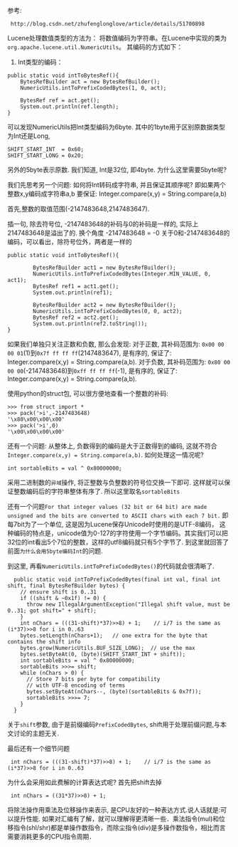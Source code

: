 参考:
```
 http://blog.csdn.net/zhufenglonglove/article/details/51700898
```

Lucene处理数值类型的方法为： 将数值编码为字符串。在Lucene中实现的类为`org.apache.lucene.util.NumericUtils`。
其编码的方式如下：

1. Int类型的编码：
```
public static void intToBytesRef(){
	BytesRefBuilder act = new BytesRefBuilder();
	NumericUtils.intToPrefixCodedBytes(1, 0, act);
	
	BytesRef ref = act.get();
	System.out.println(ref.length);
}
```
可以发现NumericUtils把Int类型编码为6byte. 其中的1byte用于区别原数据类型为Int还是Long, 

```
SHIFT_START_INT  = 0x60;
SHIFT_START_LONG = 0x20;
```
另外的5byte表示原数. 我们知道, Int是32位, 即4byte. 为什么这里需要5byte呢? 

我们先思考另一个问题: 如何将Int转码成字符串, 并且保证其顺序呢?
即如果两个整数x,y编码成字符串a,b 要保证: Integer.compare(x,y) = String.compare(a,b)

首先,整数的取值范围(-2147483648,2147483647). 

插一句, 除去符号位, -2147483648的补码与0的补码是一样的, 实际上2147483648是溢出了的. 换个角度 -2147483648 = -0
关于0和-2147483648的编码，可以看出，除符号位外，两者是一样的
```
public static void intToBytesRef(){
		
		BytesRefBuilder act1 = new BytesRefBuilder();
		NumericUtils.intToPrefixCodedBytes(Integer.MIN_VALUE, 0, act1);
		BytesRef ref1 = act1.get();
		System.out.println(ref1);
		
		BytesRefBuilder act2 = new BytesRefBuilder();
		NumericUtils.intToPrefixCodedBytes(0, 0, act2);
		BytesRef ref2 = act2.get();
		System.out.println(ref2.toString());
}
```


如果我们单独只关注正数和负数, 那么会发现:
对于正数, 其补码范围为: `0x00 00 00 01`(1)到`0x7f ff ff ff`(2147483647), 是有序的, 保证了: Integer.compare(x,y) = String.compare(a,b).
对于负数, 其补码范围为: `0x80 00 00 00`(-2147483648)到`0xff ff ff ff`(-1), 是有序的, 保证了: Integer.compare(x,y) = String.compare(a,b).

使用python的struct包, 可以很方便地查看一个整数的补码:
```
>>> from struct import *
>>> pack('>i',-2147483648)
'\x80\x00\x00\x00'
>>> pack('>i',0)
'\x00\x00\x00\x00'

```

还有一个问题: 从整体上, 负数得到的编码是大于正数得到的编码, 这就不符合`Integer.compare(x,y) = String.compare(a,b)`. 如何处理这一情况呢?
```
int sortableBits = val ^ 0x80000000;
```
采用二进制数的`异域`操作, 将正整数与负整数的符号位交换一下即可. 这样就可以保证整数编码后的字符串整体有序了. 所以这里取名`sortableBits`

还有一个问题`For that integer values (32 bit or 64 bit) are made unsigned and the bits are converted to ASCII chars with each 7 bit.`
即每7bit为了一个单位, 这是因为Lucene保存Unicode时使用的是UTF-8编码，
这种编码的特点是，unicode值为0-127的字符使用一个字节编码。其实我们可以把32位的int看出5个7位的整数，这样的utf8编码就只有5个字节了. 到这里就回答了前面`为什么会用5byte编码Int`的问题.

到这里, 再看`NumericUtils.intToPrefixCodedBytes()`的代码就会很清晰了.
```
  public static void intToPrefixCodedBytes(final int val, final int shift, final BytesRefBuilder bytes) {
    // ensure shift is 0..31
    if ((shift & ~0x1f) != 0) {
      throw new IllegalArgumentException("Illegal shift value, must be 0..31; got shift=" + shift);
    }
    int nChars = (((31-shift)*37)>>8) + 1;    // i/7 is the same as (i*37)>>8 for i in 0..63
    bytes.setLength(nChars+1);   // one extra for the byte that contains the shift info
    bytes.grow(NumericUtils.BUF_SIZE_LONG);  // use the max
    bytes.setByteAt(0, (byte)(SHIFT_START_INT + shift));
    int sortableBits = val ^ 0x80000000;
    sortableBits >>>= shift;
    while (nChars > 0) {
      // Store 7 bits per byte for compatibility
      // with UTF-8 encoding of terms
      bytes.setByteAt(nChars--, (byte)(sortableBits & 0x7f));
      sortableBits >>>= 7;
    }
  }
```

关于`shift`参数, 由于是前缀编码`PrefixCodedBytes`, shift用于处理前缀问题,与本文讨论的主题无关.

最后还有一个细节问题
```
 int nChars = (((31-shift)*37)>>8) + 1;    // i/7 is the same as (i*37)>>8 for i in 0..63
```
为什么会采用如此费解的计算表达式呢? 首先把shift去掉
```
 int nChars = ((31*37)>>8) + 1;
```
将除法操作用乘法及位移操作来表示, 是CPU友好的一种表达方式.说人话就是:可以提升性能.
如果对汇编有了解，就可以理解得更清晰一些．乘法指令(mul)和位移指令(shl/shr)都是单操作数指令，而除尘指令(div)是多操作数指令，相比而言需要消耗更多的CPU指令周期．






